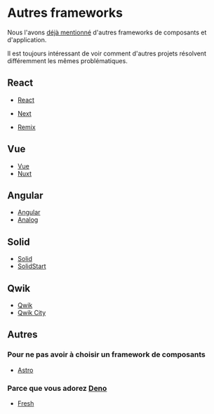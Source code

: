 # Autres frameworks

Nous l'avons [déjà mentionné](../00_introduction/01_frameworks.md) d'autres frameworks de composants et d'application.

Il est toujours intéressant de voir comment d'autres projets résolvent différemment les mêmes
problématiques.

## React

- [React](https://react.dev/)

- [Next](https://nextjs.org/)
- [Remix](https://remix.run/)

## Vue

- [Vue](https://vuejs.org/)
- [Nuxt](https://v2.nuxt.com/)

## Angular

- [Angular](https://angular.dev/)
- [Analog](https://analogjs.org/)

## Solid

- [Solid](https://www.solidjs.com/)
- [SolidStart](https://start.solidjs.com/)

## Qwik

- [Qwik](https://qwik.dev/)
- [Qwik City](https://qwik.devwdocs/qwikcity)

## Autres

### Pour ne pas avoir à choisir un framework de composants

- [Astro](https://astro.build/)

### Parce que vous adorez [Deno](https://deno.com/)

- [Fresh](https://fresh.deno.dev/)
